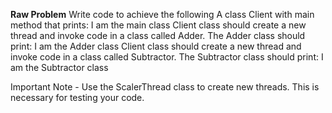 **Raw Problem**
Write code to achieve the following
A class Client with main method that prints: I am the main class
Client class should create a new thread and invoke code in a class called Adder.
The Adder class should print: I am the Adder class
Client class should create a new thread and invoke code in a class called Subtractor.
The Subtractor class should print: I am the Subtractor class

Important Note - Use the ScalerThread class to create new threads. This is necessary for testing your code.
